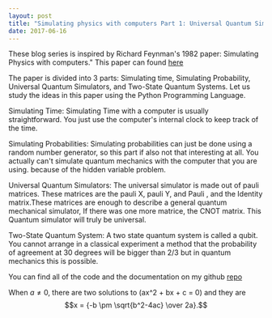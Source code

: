 ```yaml
---
layout: post
title: "Simulating physics with computers Part 1: Universal Quantum Simulator"
date: 2017-06-16
---
```




These blog series is inspired by Richard Feynman's 1982 paper: Simulating Physics with computers." This paper can found [here]

The paper is divided into 3 parts: Simulating time, Simulating Probability, Universal Quantum Simulators, and Two-State Quantum Systems. Let us study the ideas in this paper using the Python Programming Language.

Simulating Time: Simulating Time with a computer is usually straightforward. You just use the computer's internal clock to keep track of the time.


Simulating Probabilities: Simulating probabilities can just be done using a random number generator, so this part if also not that interesting at all. You actually can't simulate quantum mechanics with the computer that you are using. because of the hidden variable problem.


Universal Quantum Simulators: The universal simulator is made out of pauli matrices. These matrices are the pauli X, pauli Y, and Pauli , and the Identity matrix.These matrices are enough to describe a general quantum mechanical simulator, If there was one more matrice, the CNOT matrix. This Quantum simulator will truly be universal.



Two-State Quantum System: A two state quantum system is called a qubit. You cannot arrange in a classical experiment a method that the probability of agreement at 30 degrees will be bigger than 2/3 but in quantum mechanics this is possible.


You can find all of the code and the documentation on my github [repo]

When $a \ne 0$, there are two solutions to \(ax^2 + bx + c = 0\) and they are $$x = {-b \pm \sqrt{b^2-4ac} \over 2a}.$$


[here]:https://people.eecs.berkeley.edu/~christos/classics/Feynman.pdf
[repo]:https://github.com/vtomole/simulating-physics-with-computers
